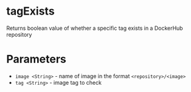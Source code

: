 # tagExists

Returns boolean value of whether a specific tag exists in a DockerHub repository

# Parameters

- `image <String>` - name of image in the format `<repository>/<image>`
- `tag <String>` - image tag to check
